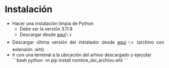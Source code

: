 # Instalación

<ul style="text-align: justify;">
  <li>Hacer una instalación limpia de Python
    <ul style="text-align: justify;">
      <li>Debe ser la versión 3.11.8</li>
      <li>Descargar desde <a href="https://www.python.org/ftp/python/3.11.8/python-3.11.8-amd64.exe">aquí</a>👈</li>
    </ul>
  </li>
  <li>Descargar última versión del instalador desde <a href="">aquí</a>👈 (archivo con extensión .whl)</li>
  <li>Ir con una terminal a la ubicación del arhivo descargado y ejecutar
</li>
```bash
  python -m pip install nombre_del_archivo.whl
```
</ul>

